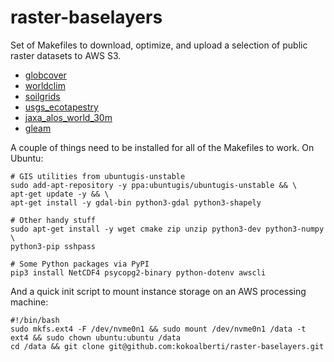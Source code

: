 # raster-baselayers

Set of Makefiles to download, optimize, and upload a selection of public
raster datasets to AWS S3. 

* [globcover](datasets/globcover/)
* [worldclim](datasets/worldclim/)
* [soilgrids](datasets/soilgrids/)
* [usgs_ecotapestry](datasets/usgs_ecotapestry/)
* [jaxa_alos_world_30m](datasets/jaxa_alos_world_30m/)
* [gleam](datasets/gleam/)

A couple of things need to be installed for all of the Makefiles to work. On 
Ubuntu:

    # GIS utilities from ubuntugis-unstable
    sudo add-apt-repository -y ppa:ubuntugis/ubuntugis-unstable && \
    apt-get update -y && \
    apt-get install -y gdal-bin python3-gdal python3-shapely

    # Other handy stuff
    sudo apt-get install -y wget cmake zip unzip python3-dev python3-numpy \
    python3-pip sshpass

    # Some Python packages via PyPI
    pip3 install NetCDF4 psycopg2-binary python-dotenv awscli

And a quick init script to mount instance storage on an AWS processing machine:

    #!/bin/bash
    sudo mkfs.ext4 -F /dev/nvme0n1 && sudo mount /dev/nvme0n1 /data -t ext4 && sudo chown ubuntu:ubuntu /data
    cd /data && git clone git@github.com:kokoalberti/raster-baselayers.git

